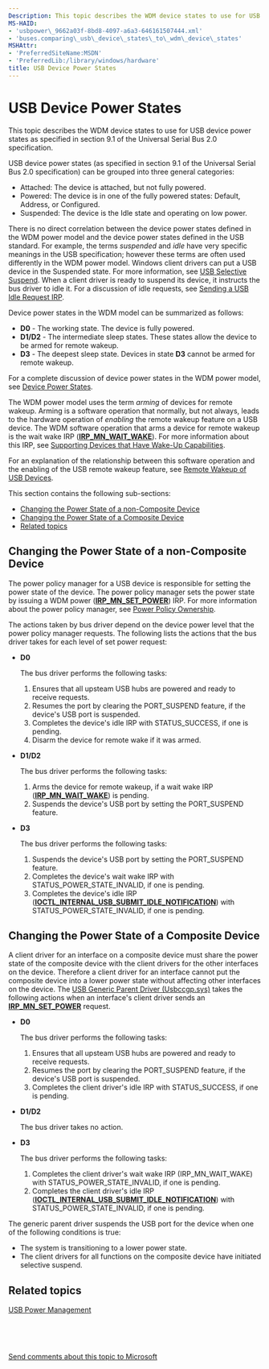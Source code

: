 ```yaml
---
Description: This topic describes the WDM device states to use for USB device power states as specified in section 9.1 of the Universal Serial Bus 2.0 specification.
MS-HAID:
- 'usbpower\_9662a03f-8bd8-4097-a6a3-646161507444.xml'
- 'buses.comparing\_usb\_device\_states\_to\_wdm\_device\_states'
MSHAttr:
- 'PreferredSiteName:MSDN'
- 'PreferredLib:/library/windows/hardware'
title: USB Device Power States
---
```


# USB Device Power States


This topic describes the WDM device states to use for USB device power states as specified in section 9.1 of the Universal Serial Bus 2.0 specification.

USB device power states (as specified in section 9.1 of the Universal Serial Bus 2.0 specification) can be grouped into three general categories:

-   Attached: The device is attached, but not fully powered.
-   Powered: The device is in one of the fully powered states: Default, Address, or Configured.
-   Suspended: The device is the Idle state and operating on low power.

There is no direct correlation between the device power states defined in the WDM power model and the device power states defined in the USB standard. For example, the terms *suspended* and *idle* have very specific meanings in the USB specification; however these terms are often used differently in the WDM power model. Windows client drivers can put a USB device in the Suspended state. For more information, see [USB Selective Suspend](usb-selective-suspend.md). When a client driver is ready to suspend its device, it instructs the bus driver to idle it. For a discussion of idle requests, see [Sending a USB Idle Request IRP](sending-a-usb-idle-request-irp.md).

Device power states in the WDM model can be summarized as follows:

-   **D0** - The working state. The device is fully powered.
-   **D1/D2** - The intermediate sleep states. These states allow the device to be armed for remote wakeup.
-   **D3** - The deepest sleep state. Devices in state **D3** cannot be armed for remote wakeup.

For a complete discussion of device power states in the WDM power model, see [Device Power States](https://msdn.microsoft.com/library/windows/hardware/ff543162).

The WDM power model uses the term *arming* of devices for remote wakeup. Arming is a software operation that normally, but not always, leads to the hardware operation of *enabling* the remote wakeup feature on a USB device. The WDM software operation that arms a device for remote wakeup is the wait wake IRP ([**IRP\_MN\_WAIT\_WAKE**](https://msdn.microsoft.com/library/windows/hardware/ff551766)). For more information about this IRP, see [Supporting Devices that Have Wake-Up Capabilities](https://msdn.microsoft.com/library/windows/hardware/ff563907).

For an explanation of the relationship between this software operation and the enabling of the USB remote wakeup feature, see [Remote Wakeup of USB Devices](remote-wakeup-of-usb-devices.md).

This section contains the following sub-sections:

-   [Changing the Power State of a non-Composite Device](#changing-the-power-state-of-a-non-composite-device)
-   [Changing the Power State of a Composite Device](#changing-the-power-state-of-a-composite-device)
-   [Related topics](#related-topics)

## Changing the Power State of a non-Composite Device


The power policy manager for a USB device is responsible for setting the power state of the device. The power policy manager sets the power state by issuing a WDM power ([**IRP\_MN\_SET\_POWER**](https://msdn.microsoft.com/library/windows/hardware/ff551744)) IRP. For more information about the power policy manager, see [Power Policy Ownership](https://msdn.microsoft.com/library/windows/hardware/ff544518).

The actions taken by bus driver depend on the device power level that the power policy manager requests. The following lists the actions that the bus driver takes for each level of set power request:

-   **D0**

    The bus driver performs the following tasks:

    1.  Ensures that all upsteam USB hubs are powered and ready to receive requests.
    2.  Resumes the port by clearing the PORT\_SUSPEND feature, if the device's USB port is suspended.
    3.  Completes the device's idle IRP with STATUS\_SUCCESS, if one is pending.
    4.  Disarm the device for remote wake if it was armed.
-   **D1/D2**

    The bus driver performs the following tasks:

    1.  Arms the device for remote wakeup, if a wait wake IRP ([**IRP\_MN\_WAIT\_WAKE**](https://msdn.microsoft.com/library/windows/hardware/ff551766)) is pending.
    2.  Suspends the device's USB port by setting the PORT\_SUSPEND feature.
-   **D3**

    The bus driver performs the following tasks:

    1.  Suspends the device's USB port by setting the PORT\_SUSPEND feature.
    2.  Completes the device's wait wake IRP with STATUS\_POWER\_STATE\_INVALID, if one is pending.
    3.  Completes the device's idle IRP ([**IOCTL\_INTERNAL\_USB\_SUBMIT\_IDLE\_NOTIFICATION**](https://msdn.microsoft.com/library/windows/hardware/ff537270)) with STATUS\_POWER\_STATE\_INVALID, if one is pending.

## Changing the Power State of a Composite Device


A client driver for an interface on a composite device must share the power state of the composite device with the client drivers for the other interfaces on the device. Therefore a client driver for an interface cannot put the composite device into a lower power state without affecting other interfaces on the device. The [USB Generic Parent Driver (Usbccgp.sys)](usb-common-class-generic-parent-driver.md) takes the following actions when an interface's client driver sends an [**IRP\_MN\_SET\_POWER**](https://msdn.microsoft.com/library/windows/hardware/ff551744) request.

-   **D0**

    The bus driver performs the following tasks:

    1.  Ensures that all upsteam USB hubs are powered and ready to receive requests.
    2.  Resumes the port by clearing the PORT\_SUSPEND feature, if the device's USB port is suspended.
    3.  Completes the client driver's idle IRP with STATUS\_SUCCESS, if one is pending.
-   **D1/D2**

    The bus driver takes no action.

-   **D3**

    The bus driver performs the following tasks:

    1.  Completes the client driver's wait wake IRP (IRP\_MN\_WAIT\_WAKE) with STATUS\_POWER\_STATE\_INVALID, if one is pending.
    2.  Completes the client driver's idle IRP ([**IOCTL\_INTERNAL\_USB\_SUBMIT\_IDLE\_NOTIFICATION**](https://msdn.microsoft.com/library/windows/hardware/ff537270)) with STATUS\_POWER\_STATE\_INVALID, if one is pending.

The generic parent driver suspends the USB port for the device when one of the following conditions is true:

-   The system is transitioning to a lower power state.
-   The client drivers for all functions on the composite device have initiated selective suspend.

## Related topics


[USB Power Management](usb-power-management.md)

 

 

[Send comments about this topic to Microsoft](mailto:wsddocfb@microsoft.com?subject=Documentation%20feedback%20%5Busbcon\buses%5D:%20USB%20Device%20Power%20States%20%20RELEASE:%20%281/26/2017%29&body=%0A%0APRIVACY%20STATEMENT%0A%0AWe%20use%20your%20feedback%20to%20improve%20the%20documentation.%20We%20don't%20use%20your%20email%20address%20for%20any%20other%20purpose,%20and%20we'll%20remove%20your%20email%20address%20from%20our%20system%20after%20the%20issue%20that%20you're%20reporting%20is%20fixed.%20While%20we're%20working%20to%20fix%20this%20issue,%20we%20might%20send%20you%20an%20email%20message%20to%20ask%20for%20more%20info.%20Later,%20we%20might%20also%20send%20you%20an%20email%20message%20to%20let%20you%20know%20that%20we've%20addressed%20your%20feedback.%0A%0AFor%20more%20info%20about%20Microsoft's%20privacy%20policy,%20see%20http://privacy.microsoft.com/default.aspx. "Send comments about this topic to Microsoft")




